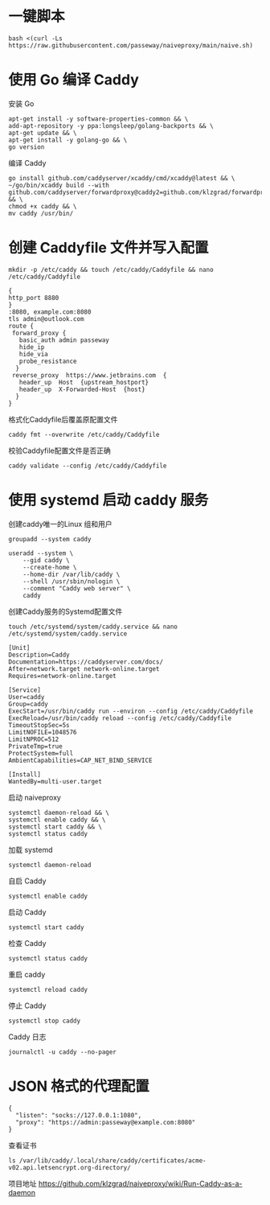 # 一键脚本
```
bash <(curl -Ls https://raw.githubusercontent.com/passeway/naiveproxy/main/naive.sh)
```

# 使用 Go 编译 Caddy
安装 Go
```
apt-get install -y software-properties-common && \
add-apt-repository -y ppa:longsleep/golang-backports && \
apt-get update && \
apt-get install -y golang-go && \
go version
```
编译 Caddy
```
go install github.com/caddyserver/xcaddy/cmd/xcaddy@latest && \
~/go/bin/xcaddy build --with github.com/caddyserver/forwardproxy@caddy2=github.com/klzgrad/forwardproxy@naive && \
chmod +x caddy && \
mv caddy /usr/bin/
```

# 创建 Caddyfile 文件并写入配置
```
mkdir -p /etc/caddy && touch /etc/caddy/Caddyfile && nano /etc/caddy/Caddyfile
```
```
{
http_port 8880
}
:8080, example.com:8080
tls admin@outlook.com
route {
 forward_proxy {
   basic_auth admin passeway 
   hide_ip
   hide_via
   probe_resistance
  }
 reverse_proxy  https://www.jetbrains.com  {
   header_up  Host  {upstream_hostport}
   header_up  X-Forwarded-Host  {host}
  }
}
```
格式化Caddyfile后覆盖原配置文件
```
caddy fmt --overwrite /etc/caddy/Caddyfile
```
校验Caddyfile配置文件是否正确
```
caddy validate --config /etc/caddy/Caddyfile
```
# 使用 systemd 启动 caddy 服务
创建caddy唯一的Linux 组和用户
```
groupadd --system caddy

useradd --system \
    --gid caddy \
    --create-home \
    --home-dir /var/lib/caddy \
    --shell /usr/sbin/nologin \
    --comment "Caddy web server" \
    caddy
```
创建Caddy服务的Systemd配置文件
```
touch /etc/systemd/system/caddy.service && nano /etc/systemd/system/caddy.service
```
```
[Unit]
Description=Caddy
Documentation=https://caddyserver.com/docs/
After=network.target network-online.target
Requires=network-online.target

[Service]
User=caddy
Group=caddy
ExecStart=/usr/bin/caddy run --environ --config /etc/caddy/Caddyfile
ExecReload=/usr/bin/caddy reload --config /etc/caddy/Caddyfile
TimeoutStopSec=5s
LimitNOFILE=1048576
LimitNPROC=512
PrivateTmp=true
ProtectSystem=full
AmbientCapabilities=CAP_NET_BIND_SERVICE

[Install]
WantedBy=multi-user.target
```
启动 naiveproxy
```
systemctl daemon-reload && \
systemctl enable caddy && \
systemctl start caddy && \
systemctl status caddy
```
加载 systemd
```
systemctl daemon-reload
```
自启 Caddy 
```
systemctl enable caddy
```
启动 Caddy 
```
systemctl start caddy
```
检查 Caddy 
```
systemctl status caddy
```
重启 caddy 
```
systemctl reload caddy
```
停止 Caddy 
```
systemctl stop caddy
```

Caddy 日志
```
journalctl -u caddy --no-pager
```

# JSON 格式的代理配置
```
{
  "listen": "socks://127.0.0.1:1080",
  "proxy": "https://admin:passeway@example.com:8080"
}
```
查看证书
```
ls /var/lib/caddy/.local/share/caddy/certificates/acme-v02.api.letsencrypt.org-directory/
```
项目地址
https://github.com/klzgrad/naiveproxy/wiki/Run-Caddy-as-a-daemon
